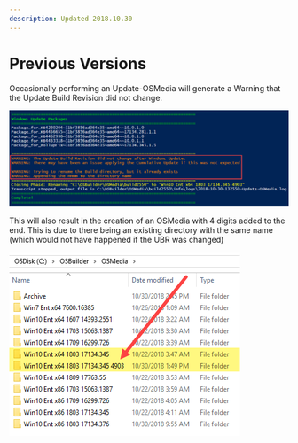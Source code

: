 ```yaml
---
description: Updated 2018.10.30
---
```


# Previous Versions

Occasionally performing an Update-OSMedia will generate a Warning that the Update Build Revision did not change.

![](../../../.gitbook/assets/2018-10-30_14-43-09.png)

This will also result in the creation of an OSMedia with 4 digits added to the end.  This is due to there being an existing directory with the same name \(which would not have happened if the UBR was changed\)

![](../../../.gitbook/assets/2018-10-30_14-46-09.png)



